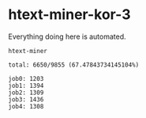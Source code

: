 # htext-miner-kor-3

Everything doing here is automated.

```
htext-miner

total: 6650/9855 (67.47843734145104%)

job0: 1203
job1: 1394
job2: 1309
job3: 1436
job4: 1308
```